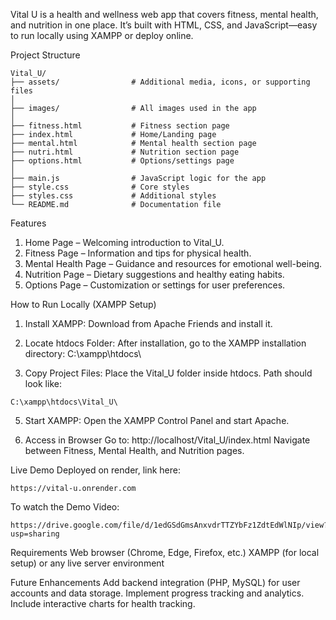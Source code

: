 Vital U is a health and wellness web app that covers fitness, mental health, and nutrition in one place. It’s built with HTML, CSS, and JavaScript—easy to run locally using XAMPP or deploy online.

Project Structure
```
Vital_U/
├── assets/                # Additional media, icons, or supporting files
│
├── images/                # All images used in the app
│
├── fitness.html           # Fitness section page
├── index.html             # Home/Landing page
├── mental.html            # Mental health section page
├── nutri.html             # Nutrition section page
├── options.html           # Options/settings page
│
├── main.js                # JavaScript logic for the app
├── style.css              # Core styles
├── styles.css             # Additional styles 
└── README.md              # Documentation file
```

Features
1. Home Page – Welcoming introduction to Vital_U.
2. Fitness Page – Information and tips for physical health.
3. Mental Health Page – Guidance and resources for emotional well-being.
4. Nutrition Page – Dietary suggestions and healthy eating habits.
5. Options Page – Customization or settings for user preferences.


How to Run Locally (XAMPP Setup)
1. Install XAMPP:
Download from Apache Friends and install it.

2. Locate htdocs Folder:
After installation, go to the XAMPP installation directory:
C:\xampp\htdocs\

3. Copy Project Files:
Place the Vital_U folder inside htdocs.
Path should look like:
```
C:\xampp\htdocs\Vital_U\
```

5. Start XAMPP:
Open the XAMPP Control Panel and start Apache.

6. Access in Browser
Go to:
http://localhost/Vital_U/index.html
Navigate between Fitness, Mental Health, and Nutrition pages.

Live Demo
Deployed on render, link here:
```
https://vital-u.onrender.com
```
To watch the Demo Video:
```
https://drive.google.com/file/d/1edGSdGmsAnxvdrTTZYbFz1ZdtEdWlNIp/view?usp=sharing
```

Requirements
Web browser (Chrome, Edge, Firefox, etc.)
XAMPP (for local setup) or any live server environment

Future Enhancements
Add backend integration (PHP, MySQL) for user accounts and data storage.
Implement progress tracking and analytics.
Include interactive charts for health tracking.
